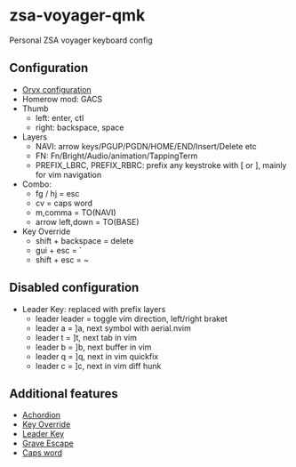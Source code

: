 # zsa-voyager-qmk

Personal ZSA voyager keyboard config

## Configuration
* [Oryx configuration](https://configure.zsa.io/voyager/layouts/LNQG6/latest)
* Homerow mod: GACS
* Thumb
    * left: enter, ctl
    * right: backspace, space
* Layers
    * NAVI: arrow keys/PGUP/PGDN/HOME/END/Insert/Delete etc
    * FN: Fn/Bright/Audio/animation/TappingTerm
    * PREFIX_LBRC, PREFIX_RBRC: prefix any keystroke with [ or ], mainly for vim navigation
* Combo:
    * fg / hj = esc
    * cv = caps word
    * m,comma = TO(NAVI)
    * arrow left,down = TO(BASE)
* Key Override
    * shift + backspace = delete
    * gui + esc = \`
    * shift + esc = ~

## Disabled configuration
* Leader Key: replaced with prefix layers
    * leader leader = toggle vim direction, left/right braket
    * leader a = ]a, next symbol with aerial.nvim
    * leader t = ]t, next tab in vim
    * leader b = ]b, next buffer in vim
    * leader q = ]q, next in vim quickfix
    * leader c = ]c, next in vim diff hunk

## Additional features
* [Achordion](https://getreuer.info/posts/keyboards/achordion/index.html)
* [Key Override](https://docs.qmk.fm/#/feature_key_overrides)
* [Leader Key](https://docs.qmk.fm/features/leader_key)
* [Grave Escape](https://docs.qmk.fm/features/grave_esc)
* [Caps word](https://docs.qmk.fm/features/caps_word)
